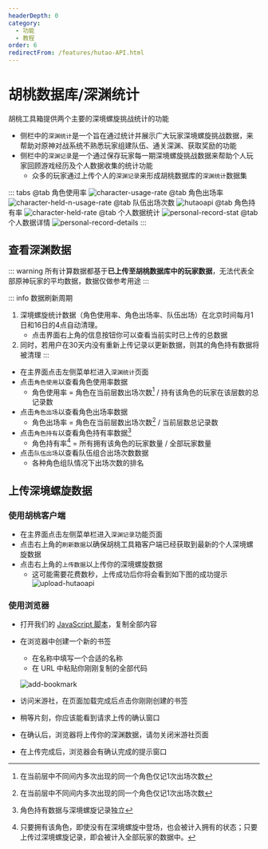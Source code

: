 ```yaml
---
headerDepth: 0
category:
  - 功能
  - 教程
order: 6
redirectFrom: /features/hutao-API.html
---
```


# 胡桃数据库/深渊统计

胡桃工具箱提供两个主要的深境螺旋挑战统计的功能
- 侧栏中的`深渊统计`是一个旨在通过统计并展示广大玩家深境螺旋挑战数据，来帮助对原神对战系统不熟悉玩家组建队伍、通关深渊、获取奖励的功能
- 侧栏中的`深渊记录`是一个通过保存玩家每一期深境螺旋挑战数据来帮助个人玩家回顾游戏经历及个人数据收集的统计功能
  - 众多的玩家通过上传个人的`深渊记录`来形成胡桃数据库的`深渊统计`数据集

::: tabs
@tab 角色使用率 ![character-usage-rate](https://img.alicdn.com/imgextra/i3/1797064093/O1CN01VNtgaU1g6du5Mh1Oo_!!1797064093.png) @tab 角色出场率 ![character-held-n-usage-rate](https://img.alicdn.com/imgextra/i1/1797064093/O1CN01AKGIZn1g6du8k0Rhb_!!1797064093.png) @tab 队伍出场次数 ![hutaoapi](https://img.alicdn.com/imgextra/i3/1797064093/O1CN01ZRakBS1g6duBCh0c1_!!1797064093.png) @tab 角色持有率 ![character-held-rate](https://img.alicdn.com/imgextra/i4/1797064093/O1CN01EUjFsJ1g6du8k0NYy_!!1797064093.png) @tab 个人数据统计 ![personal-record-stat](https://img.alicdn.com/imgextra/i2/1797064093/O1CN01xMLXhn1g6du6lPUDD_!!1797064093.png) @tab 个人数据详情 ![personal-record-details](https://img.alicdn.com/imgextra/i3/1797064093/O1CN01xtWJfr1g6dtvjZLWZ_!!1797064093.png)
:::
## 查看深渊数据

::: warning
所有计算数据都基于**已上传至胡桃数据库中的玩家数据**，无法代表全部原神玩家的平均数据，数据仅做参考用途
:::

::: info 数据刷新周期
1. 深境螺旋统计数据（角色使用率、角色出场率、队伍出场）在北京时间每月1日和16日的4点自动清理。
   - 点击界面右上角的信息按钮你可以查看当前实时已上传的总数据
2. 同时，若用户在30天内没有重新上传记录以更新数据，则其的角色持有数据将被清理
:::

- 在主界面点击左侧菜单栏进入`深渊统计`页面
- 点击`角色使用`以查看角色使用率数据
  - 角色使用率 = 角色在当前层数出场次数[^first] / 持有该角色的玩家在该层数的总记录数
- 点击`角色出场`以查看角色出场率数据
  - 角色出场率 = 角色在当前层数出场次数[^first-2] / 当前层数总记录数
- 点击`角色持有`以查看角色持有率数据[^second]
  - 角色持有率[^third] = 所有拥有该角色的玩家数量 / 全部玩家数量
- 点击`队伍出场`以查看队伍组合出场次数数据
  - 各种角色组队情况下出场次数的排名

## 上传深境螺旋数据

### 使用胡桃客户端
- 在主界面点击左侧菜单栏进入`深渊记录`功能页面
- 点击右上角的`刷新数据`以确保胡桃工具箱客户端已经获取到最新的个人深境螺旋数据
- 点击右上角的`上传数据`以上传你的深境螺旋数据
  - 这可能需要花费数秒，上传成功后你将会看到如下图的成功提示 ![upload-hutaoapi](https://img.alicdn.com/imgextra/i3/1797064093/O1CN01Zt7yQp1g6duBDALeX_!!1797064093.png)


### 使用浏览器

- 打开我们的 [JavaScript 脚本](/upload-abyss-data.js)，复制全部内容
- 在浏览器中创建一个新的书签
  - 在名称中填写一个合适的名称
  - 在 URL 中粘贴你刚刚复制的全部代码

  ![add-bookmark](https://img.alicdn.com/imgextra/i3/1797064093/O1CN01p0KOqU1g6dvfDQO6e_!!1797064093.png)
- 访问米游社，在页面加载完成后点击你刚刚创建的书签
- 稍等片刻，你应该能看到请求上传的确认窗口
- 在确认后，浏览器将上传你的深渊数据，请勿关闭米游社页面
- 在上传完成后，浏览器会有确认完成的提示窗口


[^first]: 在当前层中不同间内多次出现的同一个角色仅记1次出场次数
[^first-2]: 在当前层中不同间内多次出现的同一个角色仅记1次出场次数
[^second]: 角色持有数据与深境螺旋记录独立
[^third]: 只要拥有该角色，即使没有在深境螺旋中登场，也会被计入拥有的状态；只要上传过深境螺旋记录，即会被计入全部玩家的数据中。
